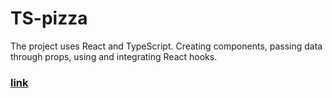 # TS-pizza
The project uses React and TypeScript. Creating components, passing data through props, using and integrating React hooks.
### <a href="https://ts-ppizza.netlify.app/">link</a>

